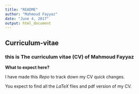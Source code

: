 ```yaml
---
title: "README"
author: "Mahmoud Fayyaz"
date: "June 4, 2017"
output: html_document
---
```


Curriculum-vitae
----------------------
### this is The curriculum vitae (CV) of Mahmoud Fayyaz

**What to expect here?**

I have made this *Repo* to track down my CV quick changes.

You expect to find all the *LaTeX* files and pdf version of my CV. 

